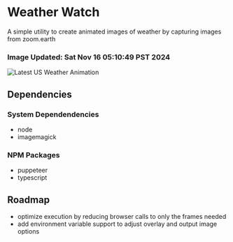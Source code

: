 # Weather Watch

A simple utility to create animated images of weather by capturing images from zoom.earth

### Image Updated: Sat Nov 16 05:10:49 PST 2024

![Latest US Weather Animation](animations/2024-11-16.webp)

## Dependencies
### System Dependendencies
* node
* imagemagick
### NPM Packages
* puppeteer
* typescript

## Roadmap
* optimize execution by reducing browser calls to only the frames needed
* add environment variable support to adjust overlay and output image options
